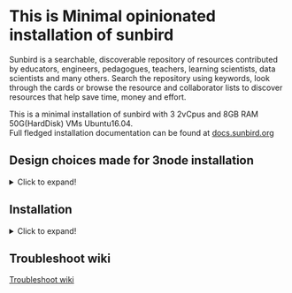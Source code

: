 # This is Minimal opinionated installation of sunbird

Sunbird is a searchable, discoverable repository of resources contributed by educators, engineers, pedagogues, teachers, learning scientists, data scientists and many others. Search the repository using keywords, look through the cards or browse the resource and collaborator lists to discover resources that help save time, money and effort.

This is a minimal installation of sunbird with 3 2vCpus and 8GB RAM 50G(HardDisk) VMs Ubuntu16.04.  
Full fledged installation documentation can be found at [docs.sunbird.org](http://docs.sunbird.org)  


## Design choices made for 3node installation
<details>
<summary>Click to expand!</summary>  
  
#### Sunbird Componants:

1. Core - all containerized services
2. DBs - all databases
3. KP - Knowledge platform

#### Infrastructure required.

Three 2vCpus 8GB(RAM) VMs 50G(HardDisk)

#### What's happening in the script

1. Create a single node kubernetes cluster
   - you can access via `kubectl` from the VM
   - optional you can enable rancher admin dashboard
2. Create databases on the second VM
   - Cassandra
   - Elastic Search
   - Postgres
   - Neo4j
3. Create KP services on the third
   - Learning service
   - Search service

</details>

## Installation

<details>
<summary>Click to expand!</summary>  

### Installation Steps
1. Create 3vms(**Core VM should have a public ip, and 80,443,8443 exposed to internet**) of 2core(CPU) 8GB(RAM) 50GB(HardDisk) of Ubuntu16.04
2. Create Azure storage account with one public container named `content`
3. ssh into Core VM and do the following steps
    > Note: The user should have password less sudo access to all VMs
    1. Create a key file `vim ~/deployer.pem` which can ssh into all nodes.
    2. `git clone https://github.com/project-sunbird/sunbird-devops -b 3node`
    3. Open `sunbird-devops/deploy/3node.vars` and update the variables
    > It is advised to run the installation script in tmux session, as if the network is bad, installation may get interrupted.
    For starting a tmux session, `tmux` and once the installation starts `ctrl+b then d` will detach the session.  
    You can attach the session back with `tmux a`
    4. cd ~/sunbird-devops/deploy && bash -x install.sh | tee -a ~/sunbird.log
 
**example inventory segregation**

| module | application | ip       |
|--------|-------------|----------|
| Core   | kubernetes  | 10.1.4.4 |
|        | keycloak    |          |
| DBs    | Cassandra   | 10.1.4.5 |
|        | Neo4j       |          |
|        | postgres    |          |
|        | redis       |          |
| KP     | learning    | 10.1.4.6 |
|        | search      |          |
|        | ES          |          |
|        | Kafka       |          |

</details>

## Troubleshoot wiki
[Troubleshoot wiki](3node.troubleshoot.md)
